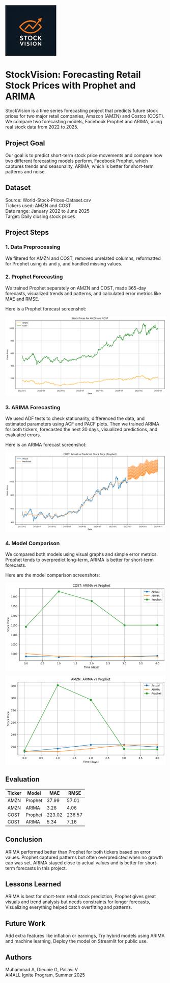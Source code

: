 <img src="New_Stock_Vision/notebooks/images/logo.png" alt="logo" width="160"/>

# StockVision: Forecasting Retail Stock Prices with Prophet and ARIMA

StockVision is a time series forecasting project that predicts future stock prices for two major retail companies, Amazon (AMZN) and Costco (COST). We compare two forecasting models, Facebook Prophet and ARIMA, using real stock data from 2022 to 2025.

## Project Goal

Our goal is to predict short-term stock price movements and compare how two different forecasting models perform,
Facebook Prophet, which captures trends and seasonality,
ARIMA, which is better for short-term patterns and noise.

## Dataset

Source: World-Stock-Prices-Dataset.csv  
Tickers used: AMZN and COST  
Date range: January 2022 to June 2025  
Target: Daily closing stock prices

## Project Steps

### 1. Data Preprocessing

We filtered for AMZN and COST, removed unrelated columns, reformatted for Prophet using `ds` and `y`, and handled missing values.

### 2. Prophet Forecasting

We trained Prophet separately on AMZN and COST, made 365-day forecasts, visualized trends and patterns, and calculated error metrics like MAE and RMSE.

Here is a Prophet forecast screenshot:

![Prophet Forecast](New_Stock_Vision/notebooks/images/prophet_amzn_forecast.png)

### 3. ARIMA Forecasting

We used ADF tests to check stationarity, differenced the data, and estimated parameters using ACF and PACF plots. Then we trained ARIMA for both tickers, forecasted the next 30 days, visualized predictions, and evaluated errors.

Here is an ARIMA forecast screenshot:

![ARIMA Forecast](New_Stock_Vision/notebooks/images/prophet_cost_forecast.png)

### 4. Model Comparison

We compared both models using visual graphs and simple error metrics. Prophet tends to overpredict long-term, ARIMA is better for short-term forecasts.

Here are the model comparison screenshots:

![Error Bar Chart](New_Stock_Vision/notebooks/images/mae_rmse_barplot.png)

![Forecast Comparison](New_Stock_Vision/notebooks/images/comparison_arima_vs_prophet.png)

## Evaluation

| Ticker | Model   | MAE   | RMSE  |
|--------|---------|-------|--------|
| AMZN   | Prophet | 37.99 | 57.01 |
| AMZN   | ARIMA   | 3.26  | 4.06  |
| COST   | Prophet | 223.02| 236.57|
| COST   | ARIMA   | 5.34  | 7.16  |

## Conclusion

ARIMA performed better than Prophet for both tickers based on error values. Prophet captured patterns but often overpredicted when no growth cap was set. ARIMA stayed close to actual values and is better for short-term forecasts in this project.

## Lessons Learned

ARIMA is best for short-term retail stock prediction,
Prophet gives great visuals and trend analysis but needs constraints for longer forecasts,
Visualizing everything helped catch overfitting and patterns.

## Future Work

Add extra features like inflation or earnings,
Try hybrid models using ARIMA and machine learning,
Deploy the model on Streamlit for public use.

## Authors

Muhammad A, Dieunie G, Pallavi V  
AI4ALL Ignite Program, Summer 2025